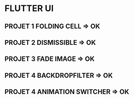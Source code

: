 # FLUTTER UI

## PROJET 1 FOLDING CELL => OK
## PROJET 2 DISMISSIBLE => OK
## PROJET 3 FADE IMAGE  => OK
## PROJET 4 BACKDROPFILTER => OK
## PROJET 4 ANIMATION SWITCHER => OK

